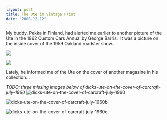 ```yaml
---
layout: post
title: The Ute in Vintage Print
date: "2008-12-12"
---
```


My buddy, Pekka in Finland, had alerted me earlier to another picture of the Ute in the 1962 Custom Cars Annual by George Barris.  It was a picture on the inside cover of the 1959 Oakland roadster show…

![](/images/pop/Kart_Hauler_Blog/33-mag_cover_1.jpg)

![](/images/pop/Kart_Hauler_Blog/33-mag_cover_2.jpg)

Lately, he informed me of the Ute on the cover of another magazine in his collection…

_TODO: three missing images below of dicks-ute-on-the-cover-of-carcraft-july-1960_
![](/wp-content/uploads/2008/12/dicks-ute-on-the-cover-of-carcraft-july-1960.jpg "dicks-ute-on-the-cover-of-carcraft-july-1960")

![](/wp-content/uploads/2008/12/dicks-ute-on-the-cover-of-carcraft-july-1960b.jpg "dicks-ute-on-the-cover-of-carcraft-july-1960b")

![](/wp-content/uploads/2008/12/dicks-ute-on-the-cover-of-carcraft-july-1960c.jpg "dicks-ute-on-the-cover-of-carcraft-july-1960c")
